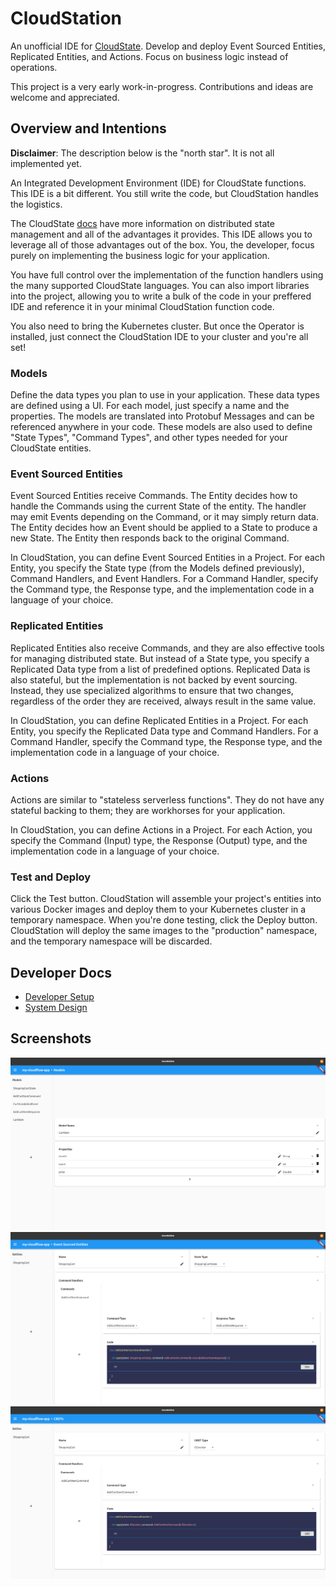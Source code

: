 # CloudStation
An unofficial IDE for [CloudState](https://cloudstate.io/).  Develop and deploy Event Sourced Entities, Replicated Entities, and Actions.  Focus on business logic instead of operations.

This project is a very early work-in-progress.  Contributions and ideas are welcome and appreciated.

## Overview and Intentions
**Disclaimer**: The description below is the "north star".  It is not all implemented yet.

An Integrated Development Environment (IDE) for CloudState functions.  This IDE is a bit different.  You still write the code, but CloudStation handles the logistics.

The CloudState [docs](https://cloudstate.io/#why) have more information on distributed state management and all of the advantages it provides.  This IDE allows you to leverage all of those advantages out of the box.  You, the developer, focus purely on implementing the business logic for your application.

You have full control over the implementation of the function handlers using the many supported CloudState languages.  You can also import libraries into the project, allowing you to write a bulk of the code in your preffered IDE and reference it in your minimal CloudStation function code.

You also need to bring the Kubernetes cluster.  But once the Operator is installed, just connect the CloudStation IDE to your cluster and you're all set!

### Models
Define the data types you plan to use in your application.  These data types are defined using a UI.  For each model, just specify a name and the properties.  The models are translated into Protobuf Messages and can be referenced anywhere in your code.  These models are also used to define "State Types", "Command Types", and other types needed for your CloudState entities.

### Event Sourced Entities
Event Sourced Entities receive Commands.  The Entity decides how to handle the Commands using the current State of the entity.  The handler may emit Events depending on the Command, or it may simply return data.  The Entity decides how an Event should be applied to a State to produce a new State.  The Entity then responds back to the original Command.

In CloudStation, you can define Event Sourced Entities in a Project.  For each Entity, you specify the State type (from the Models defined previously), Command Handlers, and Event Handlers.  For a Command Handler, specify the Command type, the Response type, and the implementation code in a language of your choice.

### Replicated Entities
Replicated Entities also receive Commands, and they are also effective tools for managing distributed state.  But instead of a State type, you specify a Replicated Data type from a list of predefined options.  Replicated Data is also stateful, but the implementation is not backed by event sourcing.  Instead, they use specialized algorithms to ensure that two changes, regardless of the order they are received, always result in the same value.

In CloudStation, you can define Replicated Entities in a Project.  For each Entity, you specify the Replicated Data type and Command Handlers.  For a Command Handler, specify the Command type, the Response type, and the implementation code in a language of your choice.

### Actions
Actions are similar to "stateless serverless functions".  They do not have any stateful backing to them; they are workhorses for your application.

In CloudStation, you can define Actions in a Project.  For each Action, you specify the Command (Input) type, the Response (Output) type, and the implementation code in a language of your choice.

### Test and Deploy
Click the Test button.  CloudStation will assemble your project's entities into various Docker images and deploy them to your Kubernetes cluster in a temporary namespace.  When you're done testing, click the Deploy button. CloudStation will deploy the same images to the "production" namespace, and the temporary namespace will be discarded.

## Developer Docs
- [Developer Setup](./docs/setup.md)
- [System Design](./docs/design.md)

## Screenshots
![Model Editor](./docs/images/model_editor_screenshot.png)
![Event Sourced Entity Editor](./docs/images/event_sourced_entity_editor_screenshot.png)
![Replicated Entity Editor](./docs/images/replicated_entity_editor_screenshot.png)
